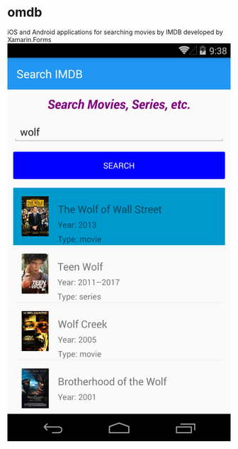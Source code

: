 # omdb
iOS and Android applications for searching movies by IMDB developed by Xamarin.Forms
<img src="1.png" />
